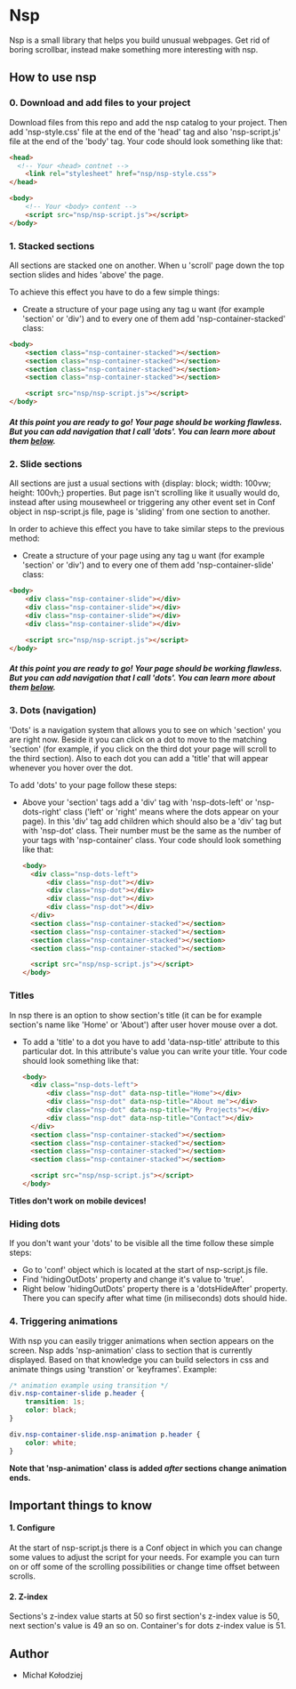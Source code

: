 # Nsp

Nsp is a small library that helps you build unusual webpages. Get rid of boring scrollbar, instead make something more interesting with nsp.

## How to use nsp

### 0. Download and add files to your project
Download files from this repo and add the nsp catalog to your project. Then add 'nsp-style.css' file at the end of the 'head' tag and also 'nsp-script.js' file at the end of the 'body' tag. Your code should look something like that:

```html
<head>
  <!-- Your <head> contnet -->
    <link rel="stylesheet" href="nsp/nsp-style.css">
</head>

<body>
    <!-- Your <body> content -->
    <script src="nsp/nsp-script.js"></script>
</body>
```

### 1. Stacked sections
All sections are stacked one on another. When u 'scroll' page down the top section slides and hides 'above' the page.

To achieve this effect you have to do a few simple things:

- Create a structure of your page using any tag u want (for example 'section' or 'div') and to every one of them add 'nsp-container-stacked' class:

```html
<body>
    <section class="nsp-container-stacked"></section>
    <section class="nsp-container-stacked"></section>
    <section class="nsp-container-stacked"></section>
    <section class="nsp-container-stacked"></section>

    <script src="nsp/nsp-script.js"></script>
</body>
```
##### At this point you are ready to go! Your page should be working flawless. But you can add navigation that I call 'dots'. You can learn more about them [below](#3-dots-navigation).

### 2. Slide sections
All sections are just a usual sections with {display: block; width: 100vw; height: 100vh;} properties. But page isn't scrolling like it usually would do, instead after using mousewheel or triggering any other event set in Conf object in nsp-script.js file, page is 'sliding' from one section to another.

In order to achieve this effect you have to take similar steps to the previous method:

- Create a structure of your page using any tag u want (for example 'section' or 'div') and to every one of them add 'nsp-container-slide' class:

```html
<body>
    <div class="nsp-container-slide"></div>
    <div class="nsp-container-slide"></div>
    <div class="nsp-container-slide"></div>
    <div class="nsp-container-slide"></div>

    <script src="nsp/nsp-script.js"></script>
</body>
```
##### At this point you are ready to go! Your page should be working flawless. But you can add navigation that I call 'dots'. You can learn more about them [below](#3-dots-navigation).
  
### 3. Dots (navigation)
'Dots' is a navigation system that allows you to see on which 'section' you are right now. Beside it you can click on a dot to move to the matching 'section' (for example, if you click on the third dot your page will scroll to the third section). Also to each dot you can add a 'title' that will appear whenever you hover over the dot.

To add 'dots' to your page follow these steps:

- Above your 'section' tags add a 'div' tag with 'nsp-dots-left' or 'nsp-dots-right' class ('left' or 'right' means where the dots appear on your page). In this 'div' tag add children which should also be a 'div' tag but with 'nsp-dot' class. Their number must be the same as the number of your tags with 'nsp-container' class. Your code should look something like that: 
  
  ```html
  <body>
    <div class="nsp-dots-left">
        <div class="nsp-dot"></div>
        <div class="nsp-dot"></div>
        <div class="nsp-dot"></div>
        <div class="nsp-dot"></div>
    </div>
    <section class="nsp-container-stacked"></section>
    <section class="nsp-container-stacked"></section>
    <section class="nsp-container-stacked"></section>
    <section class="nsp-container-stacked"></section>

    <script src="nsp/nsp-script.js"></script>
  </body>
  ```

### Titles
In nsp there is an option to show section's title (it can be for example section's name like 'Home' or 'About') after user hover mouse over a dot.

- To add a 'title' to a dot you have to add 'data-nsp-title' attribute to this particular dot. In this attribute's value you can write your title. Your code should look something like that: 

  ```html
  <body>
    <div class="nsp-dots-left">
        <div class="nsp-dot" data-nsp-title="Home"></div>
        <div class="nsp-dot" data-nsp-title="About me"></div>
        <div class="nsp-dot" data-nsp-title="My Projects"></div>
        <div class="nsp-dot" data-nsp-title="Contact"></div>
    </div>
    <section class="nsp-container-stacked"></section>
    <section class="nsp-container-stacked"></section>
    <section class="nsp-container-stacked"></section>
    <section class="nsp-container-stacked"></section>

    <script src="nsp/nsp-script.js"></script>
  </body>
  ```
**Titles don't work on mobile devices!**

### Hiding dots
If you don't want your 'dots' to be visible all the time follow these simple steps:

- Go to 'conf' object which is located at the start of nsp-script.js file.
- Find 'hidingOutDots' property and change it's value to 'true'.
- Right below 'hidingOutDots' property there is a 'dotsHideAfter' property. There you can specify after what time (in miliseconds) dots should hide.

### 4. Triggering animations
With nsp you can easily trigger animations when section appears on the screen. Nsp adds 'nsp-animation' class to section that is currently displayed. Based on that knowledge you can build selectors in css and animate things using 'transtion' or 'keyframes'. Example:

```css
/* animation example using transition */
div.nsp-container-slide p.header {
    transition: 1s;
    color: black;
}

div.nsp-container-slide.nsp-animation p.header {
    color: white;
}
```

**Note that 'nsp-animation' class is added ___after___ sections change animation ends.**

## Important things to know

#### 1. Configure
At the start of nsp-script.js there is a Conf object in which you can change some values to adjust the script for your needs. For example you can turn on or off some of the scrolling possibilities or change time offset between scrolls.

#### 2. Z-index
Sections's z-index value starts at 50 so first section's z-index value is 50, next section's value is 49 an so on. Container's for dots z-index value is 51.

## Author
- Michał Kołodziej

